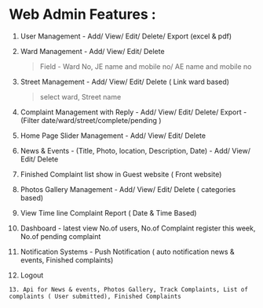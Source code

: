 # Web Admin Features :
   
   1. User Management - Add/ View/ Edit/ Delete/ Export (excel & pdf)

   2. Ward Management - Add/ View/ Edit/ Delete
		> Field - Ward No, JE name and mobile no/ AE name and mobile no


   3. Street Management - Add/ View/ Edit/ Delete ( Link ward based)
		> select ward, Street name

   4. Complaint Management with Reply -  Add/ View/ Edit/ Delete/ Export - (Filter date/ward/street/complete/pending )

   5. Home Page Slider Management - Add/ View/ Edit/ Delete

   6. News & Events - (Title, Photo, location, Description, Date) - Add/ View/ Edit/ Delete

   7. Finished Complaint list show in Guest website ( Front website)

   8. Photos Gallery Management - Add/ View/ Edit/ Delete ( categories based)

   9. View Time line Complaint Report ( Date & Time Based)

   10. Dashboard - latest view No.of users, No.of Complaint register this week, No.of pending complaint

   11. Notification Systems - Push Notification ( auto notification news & events, Finished complaints)

   12. Logout

    13. Api for News & events, Photos Gallery, Track Complaints, List of complaints ( User submitted), Finished Complaints